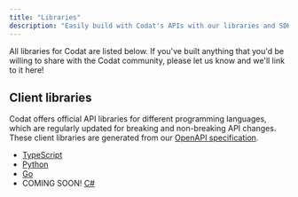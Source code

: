 ```yaml
---
title: "Libraries"
description: "Easily build with Codat's APIs with our libraries and SDKs"
---
```


All libraries for Codat are listed below. If you've built anything that you'd be willing to share with the Codat community, please let us know and we'll link to it here!

## Client libraries

Codat offers official API libraries for different programming languages, which are regularly updated for breaking and non-breaking API changes. These client libraries are generated from our [OpenAPI specification](https://github.com/codatio/oas).

- [TypeScript](https://github.com/codatio/client-sdk-typescript)
- [Python](https://github.com/codatio/client-sdk-python)
- [Go](https://github.com/codatio/client-sdk-go)
- COMING SOON! [C#](https://github.com/codatio/client-sdk-csharp)